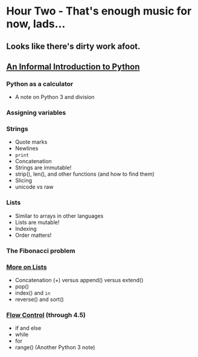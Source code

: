 # Hour Two - That's enough music for now, lads...
## Looks like there's dirty work afoot.  
  
## [An Informal Introduction to Python](http://docs.python.org/2/tutorial/introduction.html)  
### Python as a calculator  
* A note on Python 3 and division
  
### Assigning variables
  
### Strings
- Quote marks
- Newlines
- ```print```
- Concatenation
- Strings are immutable!
- strip(), len(), and other functions (and how to find them)
- Slicing
- unicode vs raw
  
### Lists
* Similar to arrays in other languages
* Lists are mutable!
* Indexing
* Order matters!  
  
### The Fibonacci problem  
  
### [More on Lists](http://docs.python.org/2/tutorial/datastructures.html#more-on-lists)  
* Concatenation (+) versus append() versus extend()  
* pop()  
* index() and ```in```  
* reverse() and sort()  
  
### [Flow Control](http://docs.python.org/2/tutorial/controlflow.html) (through 4.5)
* if and else
* while
* for
* range() (Another Python 3 note)
